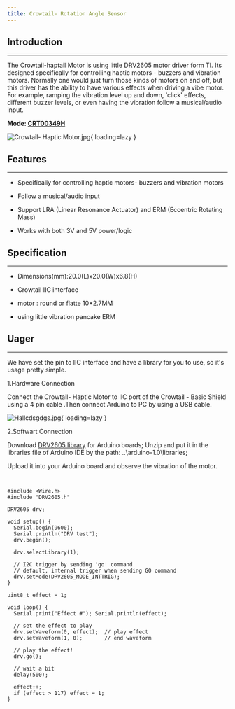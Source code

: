 ```yaml
---
title: Crowtail- Rotation Angle Sensor
---
```


## Introduction
------------

The Crowtail-haptail Motor is using little DRV2605 motor driver form TI. Its designed specifically for controlling haptic motors - buzzers and vibration motors. Normally one would just turn those kinds of motors on and off, but this driver has the ability to have various effects when driving a vibe motor. For example, ramping the vibration level up and down, 'click' effects, different buzzer levels, or even having the vibration follow a musical/audio input.

**Mode: [CRT00349H](https://www.elecrow.com/crowtail-haptic-motor.html)**

![Crowtail- Haptic Motor.jpg](https://wiki.elecrow.com/images/thumb/c/ce/Crowtail-_Haptic_Motor.jpg/500px-Crowtail-_Haptic_Motor.jpg){ loading=lazy }

## Features
--------

- Specifically for controlling haptic motors- buzzers and vibration motors

- Follow a musical/audio input

- Support LRA (Linear Resonance Actuator) and ERM (Eccentric Rotating Mass)

- Works with both 3V and 5V power/logic

## Specification
-------------

- Dimensions(mm):20.0(L)x20.0(W)x6.8(H)

- Crowtail IIC interface

- motor : round or flatte 10\*2.7MM

- using little vibration pancake ERM

## **Uager**
---------

We have set the pin to IIC interface and have a library for you to use, so it's usage pretty simple.

1.Hardware Connection

Connect the Crowtail- Haptic Motor to IIC port of the Crowtail - Basic Shield using a 4 pin cable .Then connect Arduino to PC by using a USB cable.

![Hallcdsgdgs.jpg](https://wiki.elecrow.com/images/thumb/7/7c/Hallcdsgdgs.jpg/600px-Hallcdsgdgs.jpg){ loading=lazy }


2.Softwart Connection

Download [DRV2605 library](../../files/DRV2605-zip.md) for Arduino boards; Unzip and put it in the libraries file of Arduino IDE by the path: ..\\arduino-1.0\\libraries;


Upload it into your Arduino board and observe the vibration of the motor.

```


#include <Wire.h>
#include "DRV2605.h"

DRV2605 drv;

void setup() {
  Serial.begin(9600);
  Serial.println("DRV test");
  drv.begin();
  
  drv.selectLibrary(1);
  
  // I2C trigger by sending 'go' command 
  // default, internal trigger when sending GO command
  drv.setMode(DRV2605_MODE_INTTRIG); 
}

uint8_t effect = 1;

void loop() {
  Serial.print("Effect #"); Serial.println(effect);

  // set the effect to play
  drv.setWaveform(0, effect);  // play effect 
  drv.setWaveform(1, 0);       // end waveform

  // play the effect!
  drv.go();

  // wait a bit
  delay(500);

  effect++;
  if (effect > 117) effect = 1;
}

```